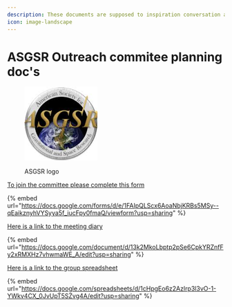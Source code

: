 ```yaml
---
description: These documents are supposed to inspiration conversation and
icon: image-landscape
---
```


# ASGSR Outreach commitee planning doc's



<figure><img src=".gitbook/assets/ASGSR (1).jpg" alt=""><figcaption><p>ASGSR logo</p></figcaption></figure>

[To join the committee please complete this form](https://docs.google.com/forms/d/e/1FAIpQLScx6AoaNbjKRBs5MSy--qEaikznyhVYSyya5f_iucFpy0fmaQ/viewform?usp=sharing)

{% embed url="https://docs.google.com/forms/d/e/1FAIpQLScx6AoaNbjKRBs5MSy--qEaikznyhVYSyya5f_iucFpy0fmaQ/viewform?usp=sharing" %}



[Here is a link to the meeting diary](https://docs.google.com/document/d/13k2MkoLbptp2pSe6CpkYRZnfFy2xRMXHz7vhwmaWE_A/edit?usp=sharing)

{% embed url="https://docs.google.com/document/d/13k2MkoLbptp2pSe6CpkYRZnfFy2xRMXHz7vhwmaWE_A/edit?usp=sharing" %}

&#x20;







[Here is a link to the group spreadsheet](https://docs.google.com/spreadsheets/d/1cHpgEo6z2Azlrp3l3vO-1-YWkv4CX_0JvUpT5SZvg4A/edit?usp=sharing)

{% embed url="https://docs.google.com/spreadsheets/d/1cHpgEo6z2Azlrp3l3vO-1-YWkv4CX_0JvUpT5SZvg4A/edit?usp=sharing" %}

